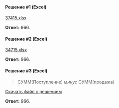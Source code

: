 #### Решение #1 (Excel)
[37415.xlsx](https://github.com/Thundiverter/infege2022/files/7977733/37415.xlsx)

**Ответ:** 966.

#### Решение #2 (Excel)
[34715.xlsx](https://github.com/Thundiverter/infege2022/files/7979682/34715.xlsx)

**Ответ:** 966.

#### Решение #3 (Excel)

> СУММ(Поступление) *минус* СУММ(продажа)

[Скачать файл с решением](https://github.com/Thundiverter/infege2022/raw/main/repofiles/sdamgia_37415.xlsx)

**Ответ:** 966.
